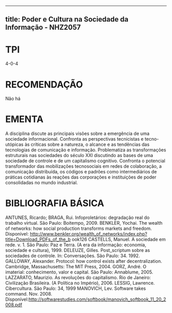 
---
title: Poder e Cultura na Sociedade da Informação - NHZ2057 
---

# TPI

4-0-4

# RECOMENDAÇÃO

Não há

# EMENTA

A disciplina discute as principais visões sobre a emergência de uma sociedade informacional. Confronta as perspectivas tecnicistas e tecno-utópicas às críticas sobre a natureza, o alcance e as tendências das tecnologias de comunicação e informação. Problematiza as transformações estruturais nas sociedades do século XXI discutindo as bases de uma sociedade de controle e de um capitalismo cognitivo. Confronta o potencial transformador das mobilizações tecnosociais em redes de colaboração, a comunicação distribuída, os códigos e padrões como intermediários de práticas cotidianas às reações das corporações e instituições de poder consolidadas no mundo industrial.

# BIBLIOGRAFIA BÁSICA

ANTUNES, Ricardo; BRAGA, Rui. Infoproletários: degradação real do trabalho virtual. São Paulo: Boitempo, 2009.
BENKLER, Yochai. The wealth of networks: how social production transforms markets and freedom. Disponível: http://www.benkler.org/wealth_of_networks/index.php?title=Download_PDFs_of_the_b ook126
CASTELLS, Manuel. A sociedade em rede. v. 1. São Paulo: Paz e Terra. (A era da informação: economia, sociedade e cultura), 1999.
DELEUZE, Gilles. Post_scriptum sobre as sociedades de controle. In: Conversações. São Paulo: 34. 1992.
GALLOWAY, Alexander. Protocol: how control exists after decentralization. Cambridge, Massachusetts: The MIT Press, 2004.
GORZ, André. O imaterial: conhecimento, valor e capital. São Paulo: Annablume, 2005.
LAZZARATO, Maurizio. As revoluções do capitalismo. Rio de Janeiro: Civilização Brasileira. (A Política no Império), 2006.
LESSIG, Lawrence. Cibercultura. São Paulo: 34, 1999
MANOVICH, Lev. Software takes command. Nov. 2008. Disponível:http://softwarestudies.com/softbook/manovich_softbook_11_20_2008.pdf
        